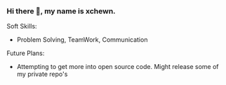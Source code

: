 ### Hi there 👋, my name is xchewn.




Soft Skills:

- Problem Solving, TeamWork, Communication 


Future Plans:

- Attempting to get more into open source code. Might release some of my private repo's
